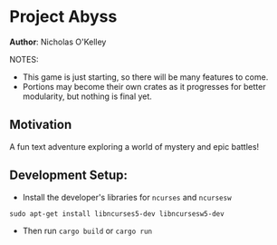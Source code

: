 # Project Abyss

**Author**: Nicholas O'Kelley

NOTES:

- This game is just starting, so there will be many features to come. 
- Portions may become their own crates as it progresses for better modularity, but nothing is final yet.

## Motivation

A fun text adventure exploring a world of mystery and epic battles!


## Development Setup:

- Install the developer's libraries for `ncurses` and `ncursesw`

```
sudo apt-get install libncurses5-dev libncursesw5-dev
```

- Then run `cargo build` or `cargo run`

